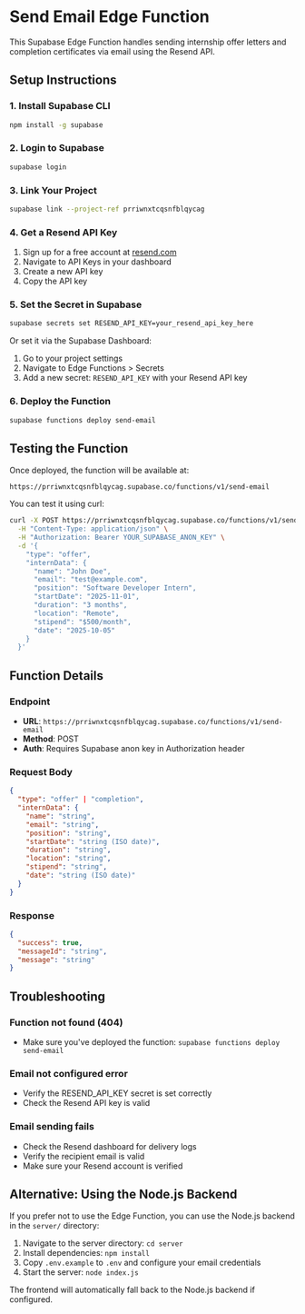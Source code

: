 # Send Email Edge Function

This Supabase Edge Function handles sending internship offer letters and completion certificates via email using the Resend API.

## Setup Instructions

### 1. Install Supabase CLI

```bash
npm install -g supabase
```

### 2. Login to Supabase

```bash
supabase login
```

### 3. Link Your Project

```bash
supabase link --project-ref prriwnxtcqsnfblqycag
```

### 4. Get a Resend API Key

1. Sign up for a free account at [resend.com](https://resend.com)
2. Navigate to API Keys in your dashboard
3. Create a new API key
4. Copy the API key

### 5. Set the Secret in Supabase

```bash
supabase secrets set RESEND_API_KEY=your_resend_api_key_here
```

Or set it via the Supabase Dashboard:
1. Go to your project settings
2. Navigate to Edge Functions > Secrets
3. Add a new secret: `RESEND_API_KEY` with your Resend API key

### 6. Deploy the Function

```bash
supabase functions deploy send-email
```

## Testing the Function

Once deployed, the function will be available at:
```
https://prriwnxtcqsnfblqycag.supabase.co/functions/v1/send-email
```

You can test it using curl:

```bash
curl -X POST https://prriwnxtcqsnfblqycag.supabase.co/functions/v1/send-email \
  -H "Content-Type: application/json" \
  -H "Authorization: Bearer YOUR_SUPABASE_ANON_KEY" \
  -d '{
    "type": "offer",
    "internData": {
      "name": "John Doe",
      "email": "test@example.com",
      "position": "Software Developer Intern",
      "startDate": "2025-11-01",
      "duration": "3 months",
      "location": "Remote",
      "stipend": "$500/month",
      "date": "2025-10-05"
    }
  }'
```

## Function Details

### Endpoint
- **URL**: `https://prriwnxtcqsnfblqycag.supabase.co/functions/v1/send-email`
- **Method**: POST
- **Auth**: Requires Supabase anon key in Authorization header

### Request Body
```json
{
  "type": "offer" | "completion",
  "internData": {
    "name": "string",
    "email": "string",
    "position": "string",
    "startDate": "string (ISO date)",
    "duration": "string",
    "location": "string",
    "stipend": "string",
    "date": "string (ISO date)"
  }
}
```

### Response
```json
{
  "success": true,
  "messageId": "string",
  "message": "string"
}
```

## Troubleshooting

### Function not found (404)
- Make sure you've deployed the function: `supabase functions deploy send-email`

### Email not configured error
- Verify the RESEND_API_KEY secret is set correctly
- Check the Resend API key is valid

### Email sending fails
- Check the Resend dashboard for delivery logs
- Verify the recipient email is valid
- Make sure your Resend account is verified

## Alternative: Using the Node.js Backend

If you prefer not to use the Edge Function, you can use the Node.js backend in the `server/` directory:

1. Navigate to the server directory: `cd server`
2. Install dependencies: `npm install`
3. Copy `.env.example` to `.env` and configure your email credentials
4. Start the server: `node index.js`

The frontend will automatically fall back to the Node.js backend if configured.
